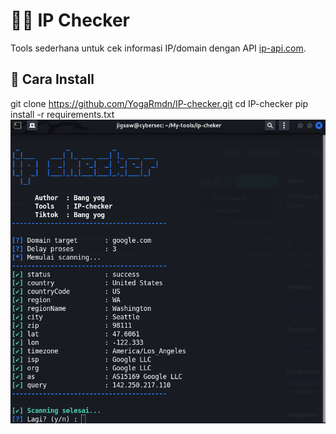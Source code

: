 # 🕵️‍♂️ IP Checker

Tools sederhana untuk cek informasi IP/domain dengan API [ip-api.com](http://ip-api.com).

## 🚀 Cara Install
git clone https://github.com/YogaRmdn/IP-checker.git
cd IP-checker
pip install -r requirements.txt
![img alt](https://github.com/YogaRmdn/IP-checker/blob/08466290dd8c195d2f14c053c0614e75fa849a6b/ss.png)
